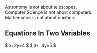 Astronomy is not about telescopes.  
Computer Science is not about computers.  
Mathematics is not about numbers.

## Equations In Two Variables

$ x+2y=4 $
$ 3x+4y=5 $


